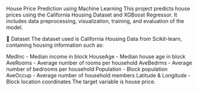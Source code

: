 House Price Prediction using Machine Learning
This project predicts house prices using the California Housing Dataset and XGBoost Regressor. It includes data preprocessing, visualization, training, and evaluation of the model.

📌 Dataset
The dataset used is California Housing Data from Scikit-learn, containing housing information such as:

MedInc - Median income in block
HouseAge - Median house age in block
AveRooms - Average number of rooms per household
AveBedrms - Average number of bedrooms per household
Population - Block population
AveOccup - Average number of household members
Latitude & Longitude - Block location coordinates
The target variable is house price.
